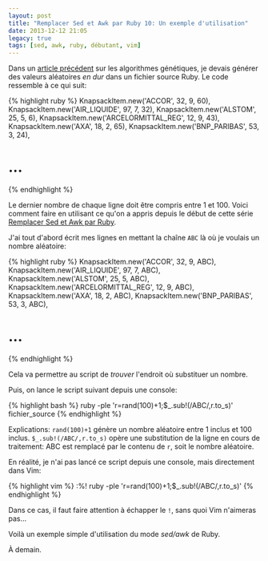 ```yaml
---
layout: post
title: "Remplacer Sed et Awk par Ruby 10: Un exemple d'utilisation"
date: 2013-12-12 21:05
legacy: true
tags: [sed, awk, ruby, débutant, vim]
---
```




Dans un [article précédent](http://lkdjiin.github.io/blog/2013/12/11/les-algorithmes-genetiques-demystifies-42-un-probleme-deconomie/)
sur les algorithmes génétiques, je devais générer des valeurs aléatoires
*en dur* dans un fichier source Ruby. Le code ressemble à ce qui suit:

{% highlight ruby %}
KnapsackItem.new('ACCOR', 32, 9, 60),
KnapsackItem.new('AIR_LIQUIDE', 97, 7, 32),
KnapsackItem.new('ALSTOM', 25, 5, 6),
KnapsackItem.new('ARCELORMITTAL_REG', 12, 9, 43),
KnapsackItem.new('AXA', 18, 2, 65),
KnapsackItem.new('BNP_PARIBAS', 53, 3, 24),
# ...
{% endhighlight %}

Le dernier nombre de chaque ligne doit être compris entre 1 et 100.
Voici comment faire en utilisant ce qu'on a appris depuis le début
de cette série [Remplacer Sed et Awk par Ruby](http://lkdjiin.github.io/blog/2013/11/29/remplacer-sed-et-awk-par-ruby/).

<!-- more -->

J'ai tout d'abord écrit mes lignes en mettant la chaîne `ABC` là où je voulais
un nombre aléatoire:

{% highlight ruby %}
KnapsackItem.new('ACCOR', 32, 9, ABC),
KnapsackItem.new('AIR_LIQUIDE', 97, 7, ABC),
KnapsackItem.new('ALSTOM', 25, 5, ABC),
KnapsackItem.new('ARCELORMITTAL_REG', 12, 9, ABC),
KnapsackItem.new('AXA', 18, 2, ABC),
KnapsackItem.new('BNP_PARIBAS', 53, 3, ABC),
# ...
{% endhighlight %}

Cela va permettre au script de *trouver* l'endroit où substituer un nombre.

Puis, on lance le script suivant depuis une console:

{% highlight bash %}
ruby -ple 'r=rand(100)+1;$_.sub!(/ABC/,r.to_s)' fichier_source
{% endhighlight %}

Explications: `rand(100)+1` génère un nombre aléatoire entre 1 inclus et
100 inclus. `$_.sub!(/ABC/,r.to_s)` opère une substitution de la ligne en
cours de traitement: ABC est remplacé par le contenu de `r`, soit le nombre
aléatoire.

En réalité, je n'ai pas lancé ce script depuis une console, mais directement
dans Vim:

{% highlight vim %}
:%! ruby -ple 'r=rand(100)+1;$_.sub\!(/ABC/,r.to_s)'
{% endhighlight %}

Dans ce cas, il faut faire attention à échapper le `!`, sans quoi Vim
n'aimeras pas…

Voilà un exemple simple d'utilisation du mode *sed/awk* de Ruby.





À demain.



